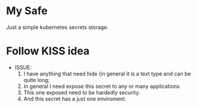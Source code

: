 # My Safe

Just a simple kubernetes secrets storage.

# Follow KISS idea

- ISSUE: 
    1. I have anything that need hide (in general it is a text type and can be quite long;
    2. In general I need expose this secret to any or many applications
    3. This one exposed need to be hardedly security.
    4. And this secret has a just one enviroment.
